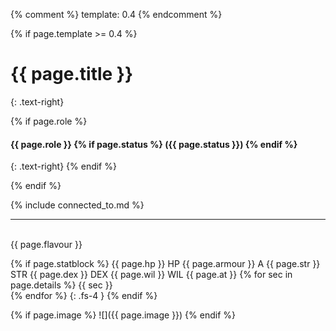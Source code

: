 {% comment %} template: 0.4 {% endcomment %}

{% if page.template >= 0.4 %}

# {{ page.title }}
{: .text-right}

{% if page.role %}
#### **{{ page.role }}** {% if page.status %} ({{ page.status }}) {% endif %}
{: .text-right}
{% endif %}

{% endif %}

{% include connected_to.md %}

---

<br>{{ page.flavour }}

{% if page.statblock %} 
{{ page.hp }} HP {{ page.armour }} A {{ page.str }} STR {{ page.dex }} DEX {{ page.wil }} WIL {{ page.at }}
{% for sec in page.details %}
{{ sec }} <br> {% endfor %}
{: .fs-4 }
{% endif %}

{% if page.image %}
![]({{ page.image }})
{% endif %}

